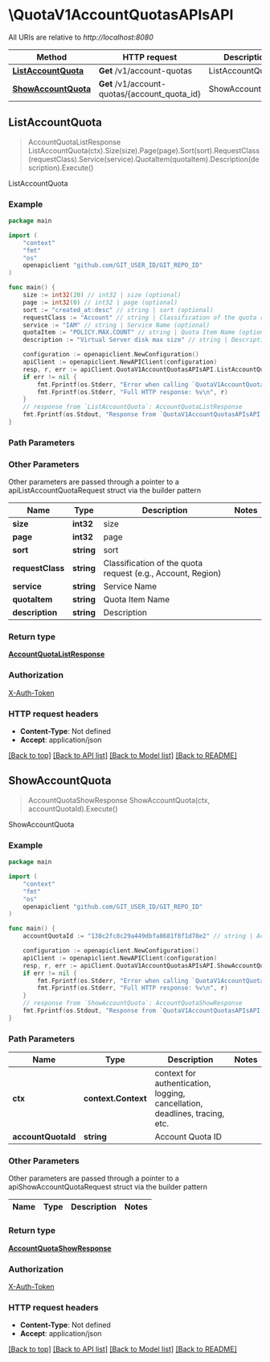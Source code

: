 # \QuotaV1AccountQuotasAPIsAPI

All URIs are relative to *http://localhost:8080*

Method | HTTP request | Description
------------- | ------------- | -------------
[**ListAccountQuota**](QuotaV1AccountQuotasAPIsAPI.md#ListAccountQuota) | **Get** /v1/account-quotas | ListAccountQuota
[**ShowAccountQuota**](QuotaV1AccountQuotasAPIsAPI.md#ShowAccountQuota) | **Get** /v1/account-quotas/{account_quota_id} | ShowAccountQuota



## ListAccountQuota

> AccountQuotaListResponse ListAccountQuota(ctx).Size(size).Page(page).Sort(sort).RequestClass(requestClass).Service(service).QuotaItem(quotaItem).Description(description).Execute()

ListAccountQuota



### Example

```go
package main

import (
	"context"
	"fmt"
	"os"
	openapiclient "github.com/GIT_USER_ID/GIT_REPO_ID"
)

func main() {
	size := int32(20) // int32 | size (optional)
	page := int32(0) // int32 | page (optional)
	sort := "created_at:desc" // string | sort (optional)
	requestClass := "Account" // string | Classification of the quota request (e.g., Account, Region) (optional)
	service := "IAM" // string | Service Name (optional)
	quotaItem := "POLICY.MAX.COUNT" // string | Quota Item Name (optional)
	description := "Virtual Server disk max size" // string | Description (optional)

	configuration := openapiclient.NewConfiguration()
	apiClient := openapiclient.NewAPIClient(configuration)
	resp, r, err := apiClient.QuotaV1AccountQuotasAPIsAPI.ListAccountQuota(context.Background()).Size(size).Page(page).Sort(sort).RequestClass(requestClass).Service(service).QuotaItem(quotaItem).Description(description).Execute()
	if err != nil {
		fmt.Fprintf(os.Stderr, "Error when calling `QuotaV1AccountQuotasAPIsAPI.ListAccountQuota``: %v\n", err)
		fmt.Fprintf(os.Stderr, "Full HTTP response: %v\n", r)
	}
	// response from `ListAccountQuota`: AccountQuotaListResponse
	fmt.Fprintf(os.Stdout, "Response from `QuotaV1AccountQuotasAPIsAPI.ListAccountQuota`: %v\n", resp)
}
```

### Path Parameters



### Other Parameters

Other parameters are passed through a pointer to a apiListAccountQuotaRequest struct via the builder pattern


Name | Type | Description  | Notes
------------- | ------------- | ------------- | -------------
 **size** | **int32** | size | 
 **page** | **int32** | page | 
 **sort** | **string** | sort | 
 **requestClass** | **string** | Classification of the quota request (e.g., Account, Region) | 
 **service** | **string** | Service Name | 
 **quotaItem** | **string** | Quota Item Name | 
 **description** | **string** | Description | 

### Return type

[**AccountQuotaListResponse**](AccountQuotaListResponse.md)

### Authorization

[X-Auth-Token](../README.md#X-Auth-Token)

### HTTP request headers

- **Content-Type**: Not defined
- **Accept**: application/json

[[Back to top]](#) [[Back to API list]](../README.md#documentation-for-api-endpoints)
[[Back to Model list]](../README.md#documentation-for-models)
[[Back to README]](../README.md)


## ShowAccountQuota

> AccountQuotaShowResponse ShowAccountQuota(ctx, accountQuotaId).Execute()

ShowAccountQuota



### Example

```go
package main

import (
	"context"
	"fmt"
	"os"
	openapiclient "github.com/GIT_USER_ID/GIT_REPO_ID"
)

func main() {
	accountQuotaId := "138c2fc8c29a449dbfa8681f8f1d78e2" // string | Account Quota ID

	configuration := openapiclient.NewConfiguration()
	apiClient := openapiclient.NewAPIClient(configuration)
	resp, r, err := apiClient.QuotaV1AccountQuotasAPIsAPI.ShowAccountQuota(context.Background(), accountQuotaId).Execute()
	if err != nil {
		fmt.Fprintf(os.Stderr, "Error when calling `QuotaV1AccountQuotasAPIsAPI.ShowAccountQuota``: %v\n", err)
		fmt.Fprintf(os.Stderr, "Full HTTP response: %v\n", r)
	}
	// response from `ShowAccountQuota`: AccountQuotaShowResponse
	fmt.Fprintf(os.Stdout, "Response from `QuotaV1AccountQuotasAPIsAPI.ShowAccountQuota`: %v\n", resp)
}
```

### Path Parameters


Name | Type | Description  | Notes
------------- | ------------- | ------------- | -------------
**ctx** | **context.Context** | context for authentication, logging, cancellation, deadlines, tracing, etc.
**accountQuotaId** | **string** | Account Quota ID | 

### Other Parameters

Other parameters are passed through a pointer to a apiShowAccountQuotaRequest struct via the builder pattern


Name | Type | Description  | Notes
------------- | ------------- | ------------- | -------------


### Return type

[**AccountQuotaShowResponse**](AccountQuotaShowResponse.md)

### Authorization

[X-Auth-Token](../README.md#X-Auth-Token)

### HTTP request headers

- **Content-Type**: Not defined
- **Accept**: application/json

[[Back to top]](#) [[Back to API list]](../README.md#documentation-for-api-endpoints)
[[Back to Model list]](../README.md#documentation-for-models)
[[Back to README]](../README.md)

